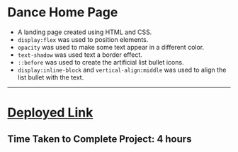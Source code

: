 # Dance Home Page

- A landing page created using HTML and CSS.
- `display:flex` was used to position elements.
- `opacity` was used to make some text appear in a different color.
- `text-shadow` was used text a border effect.
- `::before` was used to create the artificial list bullet icons. 
- `display:inline-block` and `vertical-align:middle` was used to align the list bullet with the text.
***
# [Deployed Link](https://saurabh-dance-website-home-page.netlify.app/)

## Time Taken to Complete Project: **4 hours**